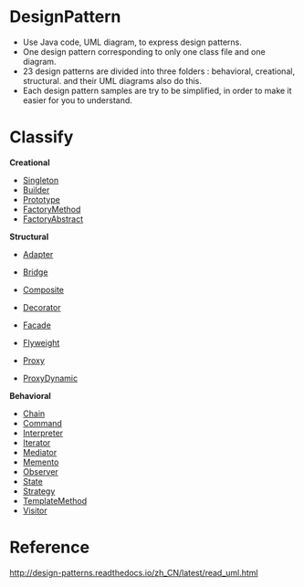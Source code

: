 # DesignPattern
- Use Java code, UML diagram, to express design patterns.
- One design pattern corresponding to only one class file and one diagram.
- 23 design patterns are divided into three folders : behavioral, creational, structural. and their UML diagrams also do this.
- Each design pattern samples are try to be simplified, in order to make it easier for you to understand.

# Classify

**Creational**

- [Singleton](../master/JavaCodes/creational/Singleton.java)
- [Builder](../master/JavaCodes/creational/Builder.java)
- [Prototype](../master/JavaCodes/creational/Prototype.java)
- [FactoryMethod](../master/JavaCodes/creational/FactoryMethod.java)
- [FactoryAbstract](../master/JavaCodes/creational/FactoryAbstract.java)

**Structural**

- [Adapter](../master/JavaCodes/structural/Adapter.java)
- [Bridge](../master/JavaCodes/structural/Bridge.java)
- [Composite](../master/JavaCodes/structural/Composite.java)
- [Decorator](../master/JavaCodes/structural/Decorator.java)
- [Facade](../master/JavaCodes/structural/Facade.java)


- [Flyweight](../master/JavaCodes/structural/Flyweight.java)
- [Proxy](../master/JavaCodes/structural/Proxy.java)
- [ProxyDynamic](../master/JavaCodes/structural/ProxyDynamic.java)

**Behavioral**

- [Chain](../master/JavaCodes/behavioral/Chain.java)
- [Command](../master/JavaCodes/behavioral/Command.java)
- [Interpreter](../master/JavaCodes/behavioral/Interpreter.java)
- [Iterator](../master/JavaCodes/behavioral/Iterator.java)
- [Mediator](../master/JavaCodes/behavioral/Mediator.java)
- [Memento](../master/JavaCodes/behavioral/Memento.java)
- [Observer](../master/JavaCodes/behavioral/Observer.java)
- [State](../master/JavaCodes/behavioral/State.java)
- [Strategy](../master/JavaCodes/behavioral/Strategy.java)
- [TemplateMethod](../master/JavaCodes/behavioral/TemplateMethod.java)
- [Visitor](../master/JavaCodes/behavioral/Visitor.java)
  ​

# Reference

http://design-patterns.readthedocs.io/zh_CN/latest/read_uml.html